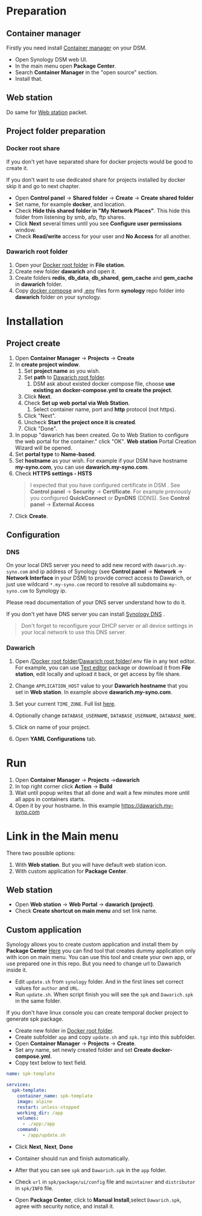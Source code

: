 # Preparation

## Container manager
Firstly you need install [Container manager](https://www.synology.com/en-global/dsm/feature/container-manager) on your DSM.

- Open Synology DSM web UI.
- In the main menu open **Package Center**.
- Search **Container Manager** in the "open source" section.
- Install that.

## Web station
Do same for [Web station](https://www.synology.com/en-global/dsm/packages/WebStation) packet.

## Project folder preparation

### Docker root share
If you don't yet have separated share for docker projects would be good to create it.

If you don't want to use dedicated share for projects installed by docker skip it and go to next chapter.

- Open **Control panel** -> **Shared folder** -> **Create** -> **Create shared folder**
- Set name, for example **docker**, and location.
- Check **Hide this shared folder in "My Network Places"**. This hide this folder from listening by smb, afp, ftp shares.
- Click **Next** several times until you see **Configure user permissions** window.
- Check **Read/write** access for your user and **No Access** for all another.

### Dawarich root folder
1. Open your [Docker root folder](#docker-root-share) in **File station**.
2. Create new folder **dawarich** and open it.
3. Create folders **redis**, **db_data**, **db_shared**, **gem_cache** and **gem_cache** in **dawarich** folder.
4. Copy [docker compose](synology/docker-compose.yml) and [.env](synology/.env) files form **synology** repo folder into **dawarich** folder on your synology.

# Installation

## Project create
1. Open **Container Manager** -> **Projects** -> **Create**
2. In **create project window**.
   1. Set **project name** as you wish.
   2. Set **path** to [Dawarich root folder](#dawarich-root-folder).
      1. DSM ask about existed docker compose file, choose **use existing an docker-compose.yml to create the project**.
   3. Click **Next**.
   4. Check **Set up web portal via Web Station**.
      1. Select container name, port and **http** protocol (not https).
   5. Click "Next".
   6. Uncheck **Start the project once it is created**.
   7. Click "Done".
3. In popup "dawarich has been created. Go to Web Station to configure the web portal for the container." click "OK". **Web station** Portal Creation Wizard will be opened.
4. Set **portal type** to  **Name-based**.
5. Set **hostname** as your wish. For example if your DSM have hostname **my-syno.com**, you can use **dawarich.my-syno.com**.
6. Check **HTTPS settings - HSTS**
   >I expected that you have configured certificate in DSM . See **Control panel** -> **Security** -> **Certificate**. For example previously you configured **QuickConnect** or **DynDNS** (DDNS). See **Control panel** -> **External Access**
7. Click **Create**.

## Configuration
### DNS
On your local DNS server you need to add new record with `dawarich.my-syno.com` and ip address of Synology (see **Control panel** -> **Network** -> **Network Interface** in your DSM) to provide correct access to Dawarich, or just use wildcard `*.my-syno.com` record to resolve all subdomains `my-syno.com` to Synology ip.

Please read documentation of your DNS server understand how to do it.

If you don't yet have DNS server you can install [Synology DNS](https://www.synology.com/en-global/dsm/packages/DNSServer) .
>Don't forget to reconfigure your DHCP server or all device settings in your local network to use this DNS server.

### Dawarich
1. Open /[Docker root folder](#docker-root-share)/[Dawarich root folder](#dawarich-root-folder)/.env file in any text editor. For example, you can use [Text editor](https://www.synology.com/en-global/dsm/packages/TextEditor) package or download it from **File station**, edit locally and upload it back, or get access by file share.
2. Change `APPLICATION_HOST` value to your **Dawarich hostname** that you set in **Web station**. In example above **dawarich.my-syno.com**.
3. Set your current `TIME_ZONE`. Full list [here](https://github.com/Freika/dawarich/issues/27#issuecomment-2094721396).
4. Optionally change `DATABASE_USERNAME`, `DATABASE_USERNAME`, `DATABASE_NAME`.

5. Click on name of your project.
6. Open **YAML Configurations** tab.

# Run
1. Open  **Container Manager** -> **Projects** ->**dawarich**
2. In top right corner click **Action** -> **Build**
3. Wait until popup writes that all done and wait a few minutes more until all apps in containers starts.
4. Open it by your hostname. In this example https://dawarich.my-syno.com

# Link in the Main menu
There two possible options:
1. With **Web station**. But you will have default web station icon.
2. With custom application for **Package Center**.
## Web station
- Open **Web station** -> **Web Portal** -> **dawarich (project)**.
- Check **Create shortcut on main menu** and set link name.

## Custom application
Synology allows you to create custom application and install them by **Package Center**
[Here](https://github.com/vletroye/Mods) you can find tool that creates dummy application only with icon on main menu.
You can use this tool and create your own app, or use prepared one in this repo. But you need to change url to Dawarich inside it.

- Edit `update.sh` from `synology` folder. And in the first lines set correct values for `author` and `URL`.
- Run  `update.sh`. When script finish you will see the `spk` and `Dawarich.spk` in the same folder.

If you don't have linux console you can create temporal docker project to generate spk package.
- Create new folder in [Docker root folder](#docker-root-share).
- Create subfolder `app` and  copy `update.sh` and `spk.tgz` into this subfolder.
- Open **Container Manager** -> **Projects** -> **Create**.
- Set any name, set newly created folder and set **Create docker-compose.yml**.
- Copy text below to text field.
```yaml
name: spk-template

services:
  spk-template:
    container_name: spk-template
    image: alpine
    restart: unless-stopped
    working_dir: /app
    volumes:
      - ./app:/app
    command:
      - /app/update.sh
```
- Click **Next**, **Next**, **Done**
- Container should run and finish automatically.
- After that you can see `spk` and `Dawarich.spk` in the `app` folder.


- Check `url` in `spk/package/ui/config` file and `maintainer` and `distributor` in `spk/INFO` file.
- Open **Package Center**, click to **Manual Install**,select `Dawarich.spk`, agree with security notice, and install it.
